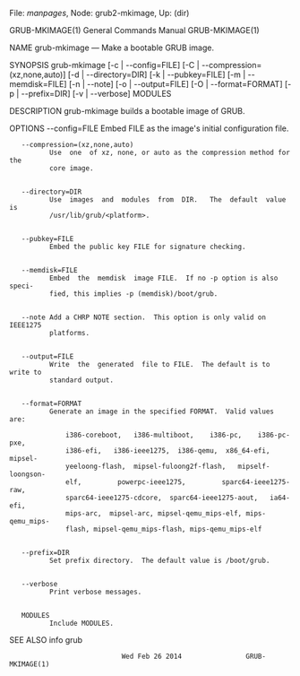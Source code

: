 File: *manpages*,  Node: grub2-mkimage,  Up: (dir)

GRUB-MKIMAGE(1)             General Commands Manual            GRUB-MKIMAGE(1)



NAME
       grub-mkimage — Make a bootable GRUB image.


SYNOPSIS
       grub-mkimage [-c | --config=FILE] [-C | --compression=(xz,none,auto)]
                     [-d | --directory=DIR] [-k | --pubkey=FILE]
                     [-m | --memdisk=FILE] [-n | --note] [-o | --output=FILE]
                     [-O | --format=FORMAT] [-p | --prefix=DIR]
                     [-v | --verbose] MODULES


DESCRIPTION
       grub-mkimage builds a bootable image of GRUB.


OPTIONS
       --config=FILE
              Embed FILE as the image's initial configuration file.


       --compression=(xz,none,auto)
              Use  one  of xz, none, or auto as the compression method for the
              core image.


       --directory=DIR
              Use  images  and  modules  from  DIR.   The  default  value   is
              /usr/lib/grub/<platform>.


       --pubkey=FILE
              Embed the public key FILE for signature checking.


       --memdisk=FILE
              Embed  the  memdisk  image FILE.  If no -p option is also speci‐
              fied, this implies -p (memdisk)/boot/grub.


       --note Add a CHRP NOTE section.  This option is only valid on  IEEE1275
              platforms.


       --output=FILE
              Write  the  generated  file to FILE.  The default is to write to
              standard output.


       --format=FORMAT
              Generate an image in the specified FORMAT.  Valid values are:

                  i386-coreboot,   i386-multiboot,    i386-pc,    i386-pc-pxe,
                  i386-efi,   i386-ieee1275,  i386-qemu,  x86_64-efi,  mipsel-
                  yeeloong-flash,  mipsel-fuloong2f-flash,   mipself-loongson-
                  elf,         powerpc-ieee1275,         sparc64-ieee1275-raw,
                  sparc64-ieee1275-cdcore,  sparc64-ieee1275-aout,   ia64-efi,
                  mips-arc,  mipsel-arc, mipsel-qemu_mips-elf, mips-qemu_mips-
                  flash, mipsel-qemu_mips-flash, mips-qemu_mips-elf


       --prefix=DIR
              Set prefix directory.  The default value is /boot/grub.


       --verbose
              Print verbose messages.


       MODULES
              Include MODULES.


SEE ALSO
       info grub



                                Wed Feb 26 2014                GRUB-MKIMAGE(1)
